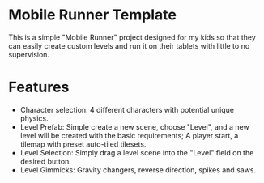 # Mobile Runner Template
This is a simple "Mobile Runner" project designed for my kids so that they can easily create custom levels and run it on their tablets with little to no supervision. 

# Features
* Character selection: 4 different characters with potential unique physics.
* Level Prefab: Simple create a new scene, choose "Level", and a new level will be created with the basic requirements; A player start, a tilemap with preset auto-tiled tilesets.
* Level Selection: Simply drag a level scene into the "Level" field on the desired button.
* Level Gimmicks: Gravity changers, reverse direction, spikes and saws.
